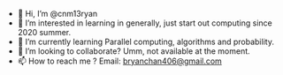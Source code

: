 - 👋 Hi, I’m @cnm13ryan
- 👀 I’m interested in learning in generally, just start out computing since 2020 summer.
- 🌱 I’m currently learning Parallel computing, algorithms and probability.
- 💞️ I’m looking to collaborate? Umm, not available at the moment.
- 📫 How to reach me ? Email: bryanchan406@gmail.com
